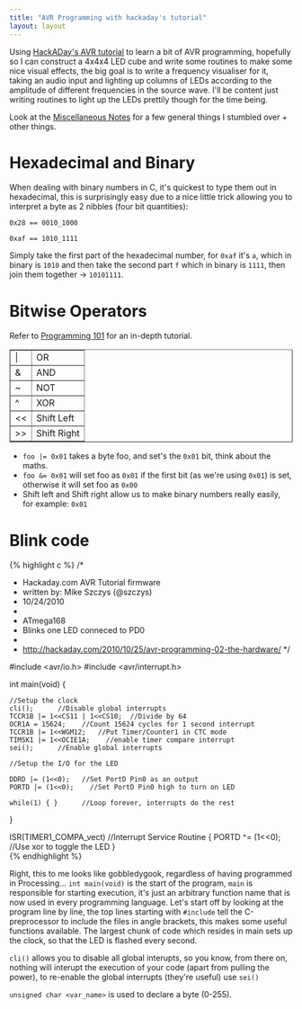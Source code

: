 ```yaml
---
title: "AVR Programming with hackaday's tutorial"
layout: layout
---
```

Using [HackADay's AVR tutorial](http://hackaday.com/2010/11/05/avr-programming-03-reading-and-compiling-code/) to learn a bit of AVR programming, hopefully so I can construct a 4x4x4 LED cube and write some routines to make some nice visual effects, the big goal is to write a frequency visualiser for it, taking an audio input and lighting up columns of LEDs according to the amplitude of different frequencies in the source wave. I'll be content just writing routines to light up the LEDs prettily though for the time being.

Look at the [Miscellaneous Notes](../miscellaneous.md) for a few general things I stumbled over + other things.

# Hexadecimal and Binary
When dealing with binary numbers in C, it's quickest to type them out in hexadecimal, this is surprisingly easy due to a nice little trick allowing you to interpret a byte as 2 nibbles (four bit quantities):

`0x28 == 0010_1000`

`0xaf == 1010_1111`

Simply take the first part of the hexadecimal number, for `0xaf` it's `a`, which in binary is `1010` and then take the second part `f` which in binary is `1111`, then join them together -> `10101111`.

# Bitwise Operators
Refer to [Programming 101](http://www.avrfreaks.net/index.php?name=PNphpBB2&file=viewtopic&t=37871) for an in-depth tutorial.

<table border="1">
<tr><td>|    </td><td>OR         </td></tr>
<tr><td>&amp;</td><td>AND        </td></tr>
<tr><td>~    </td><td>NOT        </td></tr>
<tr><td>^    </td><td>XOR        </td></tr>
<tr><td>&lt;&lt;   </td><td>Shift Left </td></tr>
<tr><td>&gt;&gt;   </td><td>Shift Right</td></tr>
</table>

- `foo |= 0x01` takes a byte foo, and set's the `0x01` bit, think about the maths.
- `foo &= 0x01` will set foo as `0x01` if the first bit (as we're using `0x01`) is set, otherwise it will set foo as `0x00`
- Shift left and Shift right allow us to make binary numbers really easily, for example: 
  `0x01`

# Blink code
{% highlight c %}
  /*
  * Hackaday.com AVR Tutorial firmware
  * written by: Mike Szczys (@szczys)
  * 10/24/2010
  *
  * ATmega168
  * Blinks one LED conneced to PD0
  *
  * http://hackaday.com/2010/10/25/avr-programming-02-the-hardware/
  */

  #include <avr/io.h>
  #include <avr/interrupt.h>

  int main(void)
  {

    //Setup the clock
    cli();      //Disable global interrupts
    TCCR1B |= 1<<CS11 | 1<<CS10;  //Divide by 64
    OCR1A = 15624;    //Count 15624 cycles for 1 second interrupt
    TCCR1B |= 1<<WGM12;   //Put Timer/Counter1 in CTC mode
    TIMSK1 |= 1<<OCIE1A;    //enable timer compare interrupt
    sei();      //Enable global interrupts

    //Setup the I/O for the LED

    DDRD |= (1<<0);   //Set PortD Pin0 as an output
    PORTD |= (1<<0);    //Set PortD Pin0 high to turn on LED

    while(1) { }      //Loop forever, interrupts do the rest
  }

  ISR(TIMER1_COMPA_vect)    //Interrupt Service Routine
  {
    PORTD ^= (1<<0);    //Use xor to toggle the LED
  }  
{% endhighlight %}

Right, this to me looks like gobbledygook, regardless of having programmed in Processing...
`int main(void)` is the start of the program, `main` is responsible for starting execution, it's just an arbitrary function name that is now used in every programming language. 
Let's start off by looking at the program line by line, the top lines starting with `#include` tell the C-preprocessor to include the files in angle brackets, this makes some 
useful functions available. The largest chunk of code which resides in main sets up the clock, so that the LED is flashed every second.

`cli()` allows you to disable all global interupts, so you know, from there on, nothing will interupt the execution of your code (apart from pulling the power), to re-enable the global interrupts (they're useful) use `sei()`

`unsigned char <var_name>` is used to declare a byte (0-255). 
